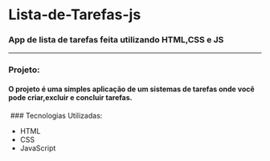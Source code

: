 # Lista-de-Tarefas-js
### App de lista de tarefas feita utilizando HTML,CSS e JS
<hr>
  
### Projeto:
  #### O projeto é uma simples aplicação de um sistemas de tarefas onde você pode criar,excluir e concluir tarefas.
  <img href="">
### Tecnologias Utilizadas:
<ul>
  <li>
    HTML
   </li>
  <li>
    CSS
   </li>
  <li>
    JavaScript
   </li>
</ul>
